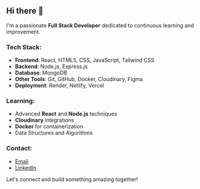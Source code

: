 ## Hi there 👋

I'm a passionate **Full Stack Developer** dedicated to continuous learning and improvement.

### Tech Stack:
- **Frontend**: React, HTML5, CSS, JavaScript, Tailwind CSS
- **Backend**: Node.js, Express.js
- **Database**: MongoDB
- **Other Tools**: Git, GitHub, Docker, Cloudinary, Figma
- **Deployment**: Render, Netlify, Vercel

### Learning:
- Advanced **React** and **Node.js** techniques
- **Cloudinary** integrations
- **Docker** for containerization
- Data Structures and Algorithms

### Contact:
- [Email](mailto:sparkysaksham.dev@gmail.com)
- [LinkedIn](https://www.linkedin.com/in/saksham-gupta-87a1a427b/)

Let's connect and build something amazing together!
